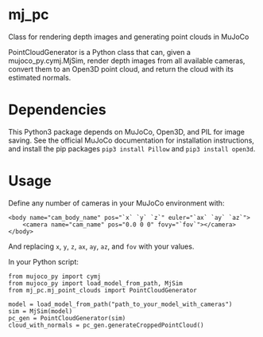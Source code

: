 # mj_pc
Class for rendering depth images and generating point clouds in MuJoCo

PointCloudGenerator is a Python class that can, given a mujoco_py.cymj.MjSim, render depth images from all available cameras, convert them to an Open3D point cloud, and return the cloud with its estimated normals.

# Dependencies
This Python3 package depends on MuJoCo, Open3D, and PIL for image saving. See the official MuJoCo documentation for installation instructions, and install the pip packages `pip3 install Pillow` and `pip3 install open3d`.

# Usage

Define any number of cameras in your MuJoCo environment with:

    <body name="cam_body_name" pos="`x` `y` `z`" euler="`ax` `ay` `az`">
        <camera name="cam_name" pos="0.0 0 0" fovy="`fov`"></camera>
    </body>
    
And replacing `x`, `y`, `z`, `ax`, `ay`, `az`, and `fov` with your values.

In your Python script:

    from mujoco_py import cymj
    from mujoco_py import load_model_from_path, MjSim
    from mj_pc.mj_point_clouds import PointCloudGenerator
    
    model = load_model_from_path("path_to_your_model_with_cameras")
    sim = MjSim(model)
    pc_gen = PointCloudGenerator(sim)
    cloud_with_normals = pc_gen.generateCroppedPointCloud()
